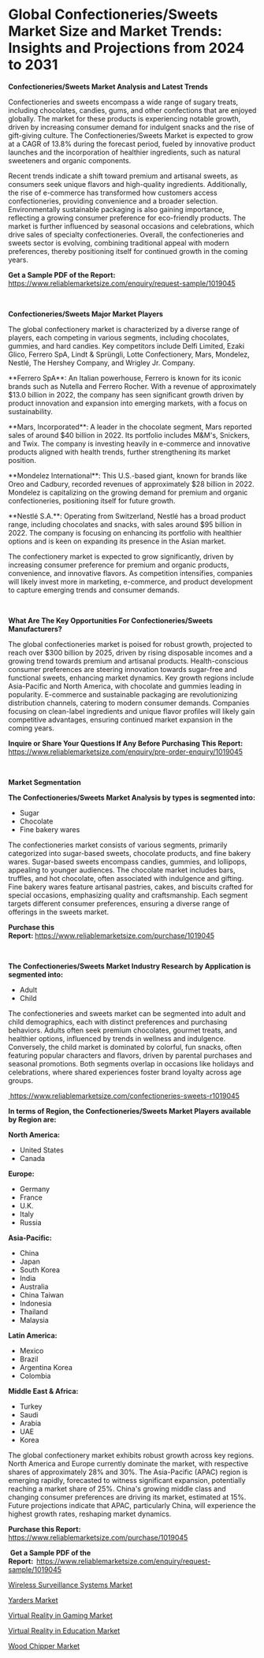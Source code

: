 <p><h1>Global Confectioneries/Sweets Market Size and Market Trends: Insights and Projections from 2024 to 2031</h1></p><p><strong>Confectioneries/Sweets Market Analysis and Latest Trends</strong></p>
<p><p>Confectioneries and sweets encompass a wide range of sugary treats, including chocolates, candies, gums, and other confections that are enjoyed globally. The market for these products is experiencing notable growth, driven by increasing consumer demand for indulgent snacks and the rise of gift-giving culture. The Confectioneries/Sweets Market is expected to grow at a CAGR of 13.8% during the forecast period, fueled by innovative product launches and the incorporation of healthier ingredients, such as natural sweeteners and organic components.</p><p>Recent trends indicate a shift toward premium and artisanal sweets, as consumers seek unique flavors and high-quality ingredients. Additionally, the rise of e-commerce has transformed how customers access confectioneries, providing convenience and a broader selection. Environmentally sustainable packaging is also gaining importance, reflecting a growing consumer preference for eco-friendly products. The market is further influenced by seasonal occasions and celebrations, which drive sales of specialty confectioneries. Overall, the confectioneries and sweets sector is evolving, combining traditional appeal with modern preferences, thereby positioning itself for continued growth in the coming years.</p></p>
<p><strong>Get a Sample PDF of the Report:&nbsp;</strong> <a href="https://www.reliablemarketsize.com/enquiry/request-sample/1019045?utm_campaign=1105&utm_medium=2&utm_source=Github&utm_content=ia&utm_term=17112024&utm_id=confectioneriessweets">https://www.reliablemarketsize.com/enquiry/request-sample/1019045</a></p>
<p>&nbsp;</p>
<p><strong>Confectioneries/Sweets Major Market Players</strong></p>
<p><p>The global confectionery market is characterized by a diverse range of players, each competing in various segments, including chocolates, gummies, and hard candies. Key competitors include Delfi Limited, Ezaki Glico, Ferrero SpA, Lindt & Sprüngli, Lotte Confectionery, Mars, Mondelez, Nestlé, The Hershey Company, and Wrigley Jr. Company.</p><p>**Ferrero SpA**: An Italian powerhouse, Ferrero is known for its iconic brands such as Nutella and Ferrero Rocher. With a revenue of approximately $13.0 billion in 2022, the company has seen significant growth driven by product innovation and expansion into emerging markets, with a focus on sustainability.</p><p>**Mars, Incorporated**: A leader in the chocolate segment, Mars reported sales of around $40 billion in 2022. Its portfolio includes M&M's, Snickers, and Twix. The company is investing heavily in e-commerce and innovative products aligned with health trends, further strengthening its market position.</p><p>**Mondelez International**: This U.S.-based giant, known for brands like Oreo and Cadbury, recorded revenues of approximately $28 billion in 2022. Mondelez is capitalizing on the growing demand for premium and organic confectioneries, positioning itself for future growth.</p><p>**Nestlé S.A.**: Operating from Switzerland, Nestlé has a broad product range, including chocolates and snacks, with sales around $95 billion in 2022. The company is focusing on enhancing its portfolio with healthier options and is keen on expanding its presence in the Asian market.</p><p>The confectionery market is expected to grow significantly, driven by increasing consumer preference for premium and organic products, convenience, and innovative flavors. As competition intensifies, companies will likely invest more in marketing, e-commerce, and product development to capture emerging trends and consumer demands.</p></p>
<p>&nbsp;</p>
<p><strong>What Are The Key Opportunities For Confectioneries/Sweets Manufacturers?</strong></p>
<p><p>The global confectioneries market is poised for robust growth, projected to reach over $300 billion by 2025, driven by rising disposable incomes and a growing trend towards premium and artisanal products. Health-conscious consumer preferences are steering innovation towards sugar-free and functional sweets, enhancing market dynamics. Key growth regions include Asia-Pacific and North America, with chocolate and gummies leading in popularity. E-commerce and sustainable packaging are revolutionizing distribution channels, catering to modern consumer demands. Companies focusing on clean-label ingredients and unique flavor profiles will likely gain competitive advantages, ensuring continued market expansion in the coming years.</p></p>
<p><strong>Inquire or Share Your Questions If Any Before Purchasing This Report:</strong> <a href="https://www.reliablemarketsize.com/enquiry/pre-order-enquiry/1019045?utm_campaign=1105&utm_medium=2&utm_source=Github&utm_content=ia&utm_term=17112024&utm_id=confectioneriessweets">https://www.reliablemarketsize.com/enquiry/pre-order-enquiry/1019045</a></p>
<p>&nbsp;</p>
<p><strong>Market Segmentation</strong></p>
<p><strong>The Confectioneries/Sweets Market Analysis by types is segmented into:</strong></p>
<p><ul><li>Sugar</li><li>Chocolate</li><li>Fine bakery wares</li></ul></p>
<p><p>The confectioneries market consists of various segments, primarily categorized into sugar-based sweets, chocolate products, and fine bakery wares. Sugar-based sweets encompass candies, gummies, and lollipops, appealing to younger audiences. The chocolate market includes bars, truffles, and hot chocolate, often associated with indulgence and gifting. Fine bakery wares feature artisanal pastries, cakes, and biscuits crafted for special occasions, emphasizing quality and craftsmanship. Each segment targets different consumer preferences, ensuring a diverse range of offerings in the sweets market.</p></p>
<p><strong>Purchase this Report:&nbsp;</strong><a href="https://www.reliablemarketsize.com/purchase/1019045?utm_campaign=1105&utm_medium=2&utm_source=Github&utm_content=ia&utm_term=17112024&utm_id=confectioneriessweets">https://www.reliablemarketsize.com/purchase/1019045</a></p>
<p>&nbsp;</p>
<p><strong>The Confectioneries/Sweets Market Industry Research by Application is segmented into:</strong></p>
<p><ul><li>Adult</li><li>Child</li></ul></p>
<p><p>The confectioneries and sweets market can be segmented into adult and child demographics, each with distinct preferences and purchasing behaviors. Adults often seek premium chocolates, gourmet treats, and healthier options, influenced by trends in wellness and indulgence. Conversely, the child market is dominated by colorful, fun snacks, often featuring popular characters and flavors, driven by parental purchases and seasonal promotions. Both segments overlap in occasions like holidays and celebrations, where shared experiences foster brand loyalty across age groups.</p></p>
<p><a href="https://www.reliablemarketsize.com/confectioneries-sweets-r1019045?utm_campaign=1105&utm_medium=2&utm_source=Github&utm_content=ia&utm_term=17112024&utm_id=confectioneriessweets">&nbsp;https://www.reliablemarketsize.com/confectioneries-sweets-r1019045</a></p>
<p><strong>In terms of Region, the Confectioneries/Sweets Market Players available by Region are:</strong></p>
<p>
    <p> <strong> North America: </strong>
        <ul>
            <li>United States</li>
            <li>Canada</li>
        </ul>
        </p> 
    <p> <strong> Europe: </strong>
        <ul>
            <li>Germany</li>
            <li>France</li>
            <li>U.K.</li>
            <li>Italy</li>
            <li>Russia</li>
        </ul>
        </p> 
    <p> <strong> Asia-Pacific: </strong>
        <ul>
            <li>China</li>
            <li>Japan</li>
            <li>South Korea</li>
            <li>India</li>
            <li>Australia</li>
            <li>China Taiwan</li>
            <li>Indonesia</li>
            <li>Thailand</li>
            <li>Malaysia</li>
        </ul>
        </p> 
    <p> <strong> Latin America: </strong>
        <ul>
            <li>Mexico</li>
            <li>Brazil</li>
            <li>Argentina Korea</li>
            <li>Colombia</li>
        </ul>
        </p> 
    <p> <strong> Middle East & Africa: </strong>
        <ul>
            <li>Turkey</li>
            <li>Saudi</li>
            <li>Arabia</li>
            <li>UAE</li>
            <li>Korea</li>
        </ul>
    </p>
    </p>
<p><p>The global confectionery market exhibits robust growth across key regions. North America and Europe currently dominate the market, with respective shares of approximately 28% and 30%. The Asia-Pacific (APAC) region is emerging rapidly, forecasted to witness significant expansion, potentially reaching a market share of 25%. China's growing middle class and changing consumer preferences are driving its market, estimated at 15%. Future projections indicate that APAC, particularly China, will experience the highest growth rates, reshaping market dynamics.</p></p>
<p><strong>Purchase this Report: </strong><a href="https://www.reliablemarketsize.com/purchase/1019045?utm_campaign=1105&utm_medium=2&utm_source=Github&utm_content=ia&utm_term=17112024&utm_id=confectioneriessweets">https://www.reliablemarketsize.com/purchase/1019045</a></p>
<p>&nbsp;<strong>Get a Sample PDF of the Report:&nbsp;&nbsp;</strong><a href="https://www.reliablemarketsize.com/enquiry/request-sample/1019045?utm_campaign=1105&utm_medium=2&utm_source=Github&utm_content=ia&utm_term=17112024&utm_id=confectioneriessweets">https://www.reliablemarketsize.com/enquiry/request-sample/1019045</a></p>
<p><strong></strong></p>
<p><p><a href="https://www.linkedin.com/pulse/insights-wireless-surveillance-systems-market-players-size-a3ade?utm_campaign=1105&utm_medium=2&utm_source=Github&utm_content=ia&utm_term=17112024&utm_id=confectioneriessweets">Wireless Surveillance Systems Market</a></p><p><a href="https://www.linkedin.com/pulse/global-yarders-market-opportunities-forecast-period-2o0re?utm_campaign=1105&utm_medium=2&utm_source=Github&utm_content=ia&utm_term=17112024&utm_id=confectioneriessweets">Yarders Market</a></p><p><a href="https://issuu.com/reportprime-2/docs/virtual-reality-in-gaming-market-si_dec0df4ba2b741?utm_campaign=1105&utm_medium=2&utm_source=Github&utm_content=ia&utm_term=17112024&utm_id=confectioneriessweets">Virtual Reality in Gaming Market</a></p><p><a href="https://issuu.com/reportprime-2/docs/virtual-reality-in-education-market_b2964373189b8a?utm_campaign=1105&utm_medium=2&utm_source=Github&utm_content=ia&utm_term=17112024&utm_id=confectioneriessweets">Virtual Reality in Education Market</a></p><p><a href="https://www.linkedin.com/pulse/wood-chipper-market-investigation-industry-evolution-forecast-k74de?utm_campaign=1105&utm_medium=2&utm_source=Github&utm_content=ia&utm_term=17112024&utm_id=confectioneriessweets">Wood Chipper Market</a></p></p>